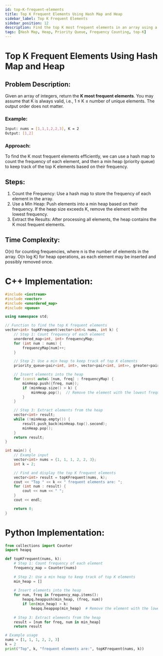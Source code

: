 ```yaml
---
id: top-K-frequent-elements
title: Top K Frequent Elements Using Hash Map and Heap
sidebar_label: Top K Frequent Elements
sidebar_position: 12
description: Find the top K most frequent elements in an array using a hash map and a heap.
tags: [Hash Map, Heap, Priority Queue, Frequency Counting, top-K]
---
```


# Top K Frequent Elements Using Hash Map and Heap

## Problem Description:
Given an array of integers, return the **K most frequent elements**. You may assume that K is always valid, i.e., 1 ≤ K ≤ number of unique elements. The output order does not matter.

### Example:
```bash
Input: nums = [1,1,1,2,2,3], K = 2  
Output: [1,2]
```

### Approach:
To find the K most frequent elements efficiently, we can use a hash map to count the frequency of each element, and then a min heap (priority queue) to keep track of the top K elements based on their frequency.

## Steps:
1. Count the Frequency: Use a hash map to store the frequency of each element in the array.
2. Use a Min Heap:
Push elements into a min heap based on their frequency.
If the heap size exceeds K, remove the element with the lowest frequency.
3. Extract the Results: After processing all elements, the heap contains the K most frequent elements.

## Time Complexity:
O(n) for counting frequencies, where n is the number of elements in the array.
O(n log K) for heap operations, as each element may be inserted and possibly removed once.

# C++ Implementation:
```cpp
#include <iostream>
#include <vector>
#include <unordered_map>
#include <queue>

using namespace std;

// Function to find the top K frequent elements
vector<int> topKFrequent(vector<int>& nums, int k) {
    // Step 1: Count frequency of each element
    unordered_map<int, int> frequencyMap;
    for (int num : nums) {
        frequencyMap[num]++;
    }

    // Step 2: Use a min heap to keep track of top K elements
    priority_queue<pair<int, int>, vector<pair<int, int>>, greater<pair<int, int>>> minHeap;

    // Insert elements into the heap
    for (const auto& [num, freq] : frequencyMap) {
        minHeap.push({freq, num});
        if (minHeap.size() > k) {
            minHeap.pop();  // Remove the element with the lowest frequency
        }
    }

    // Step 3: Extract elements from the heap
    vector<int> result;
    while (!minHeap.empty()) {
        result.push_back(minHeap.top().second);
        minHeap.pop();
    }
    return result;
}

int main() {
    // Example input
    vector<int> nums = {1, 1, 1, 2, 2, 3};
    int k = 2;

    // Find and display the top K frequent elements
    vector<int> result = topKFrequent(nums, k);
    cout << "Top " << k << " frequent elements are: ";
    for (int num : result) {
        cout << num << " ";
    }
    cout << endl;

    return 0;
}
```

# Python Implementation:
```python 
from collections import Counter
import heapq

def topKFrequent(nums, k):
    # Step 1: Count frequency of each element
    frequency_map = Counter(nums)
    
    # Step 2: Use a min heap to keep track of top K elements
    min_heap = []
    
    # Insert elements into the heap
    for num, freq in frequency_map.items():
        heapq.heappush(min_heap, (freq, num))
        if len(min_heap) > k:
            heapq.heappop(min_heap)  # Remove the element with the lowest frequency
    
    # Step 3: Extract elements from the heap
    result = [num for freq, num in min_heap]
    return result

# Example usage
nums = [1, 1, 1, 2, 2, 3]
k = 2
print("Top", k, "frequent elements are:", topKFrequent(nums, k))
```

